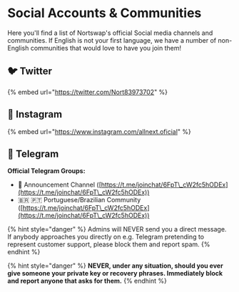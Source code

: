 # Social Accounts & Communities

Here you'll find a list of Nortswap's official Social media channels and communities. If English is not your first language, we have a number of non-English communities that would love to have you join them!

## 🐦 Twitter

{% embed url="https://twitter.com/Nort83973702" %}

## 🤳 Instagram

{% embed url="https://www.instagram.com/allnext.oficial" %}

## 💬 Telegram

**Official Telegram Groups:**

* 📣 Announcement Channel ([https://t.me/joinchat/6FpT\_cW2fc5hODEx](https://t.me/joinchat/6FpT\_cW2fc5hODEx))
* 🇧🇷 🇵🇹 Portuguese/Brazilian Community ([https://t.me/joinchat/6FpT\_cW2fc5hODEx](https://t.me/joinchat/6FpT\_cW2fc5hODEx))

{% hint style="danger" %}
Admins will NEVER send you a direct message. If anybody approaches you directly on e.g. Telegram pretending to represent customer support, please block them and report spam.
{% endhint %}

{% hint style="danger" %}
**NEVER, under any situation, should you ever give someone your private key or recovery phrases. Immediately block and report anyone that asks for them.**
{% endhint %}
